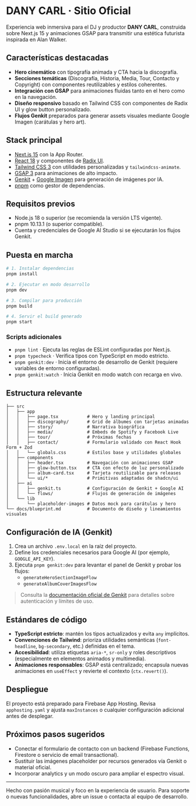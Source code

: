 # DANY CARL · Sitio Oficial

Experiencia web inmersiva para el DJ y productor **DANY CARL**, construida sobre Next.js 15 y animaciones GSAP para transmitir una estética futurista inspirada en Alan Walker.

## Características destacadas
- **Hero cinemático** con tipografía animada y CTA hacia la discografía.
- **Secciones temáticas** (Discografía, Historia, Media, Tour, Contacto y Copyright) con componentes reutilizables y estilos coherentes.
- **Integración con GSAP** para animaciones fluidas tanto en el hero como en la navegación.
- **Diseño responsivo** basado en Tailwind CSS con componentes de Radix UI y glow button personalizado.
- **Flujos Genkit** preparados para generar assets visuales mediante Google Imagen (carátulas y hero art).

## Stack principal
- [Next.js 15](https://nextjs.org/) con la App Router.
- [React 18](https://react.dev/) y componentes de [Radix UI](https://www.radix-ui.com/).
- [Tailwind CSS 3](https://tailwindcss.com/) con utilidades personalizadas y `tailwindcss-animate`.
- [GSAP 3](https://greensock.com/gsap/) para animaciones de alto impacto.
- [Genkit](https://github.com/google/genkit) + [Google Imagen](https://ai.google.dev/) para generación de imágenes por IA.
- [pnpm](https://pnpm.io/) como gestor de dependencias.

## Requisitos previos
- Node.js 18 o superior (se recomienda la versión LTS vigente).
- pnpm 10.13.1 (o superior compatible).
- Cuenta y credenciales de Google AI Studio si se ejecutarán los flujos Genkit.

## Puesta en marcha
```bash
# 1. Instalar dependencias
pnpm install

# 2. Ejecutar en modo desarrollo
pnpm dev

# 3. Compilar para producción
pnpm build

# 4. Servir el build generado
pnpm start
```

### Scripts adicionales
- `pnpm lint` · Ejecuta las reglas de ESLint configuradas por Next.js.
- `pnpm typecheck` · Verifica tipos con TypeScript en modo estricto.
- `pnpm genkit:dev` · Inicia el entorno de desarrollo de Genkit (requiere variables de entorno configuradas).
- `pnpm genkit:watch` · Inicia Genkit en modo watch con recarga en vivo.

## Estructura relevante
```
├── src
│   ├── app
│   │   ├── page.tsx           # Hero y landing principal
│   │   ├── discography/       # Grid de álbumes con tarjetas animadas
│   │   ├── story/             # Narrativa biográfica
│   │   ├── media/             # Embeds de Spotify y Facebook Live
│   │   ├── tour/              # Próximas fechas
│   │   ├── contact/           # Formulario validado con React Hook Form + Zod
│   │   └── globals.css        # Estilos base y utilidades globales
│   ├── components
│   │   ├── header.tsx         # Navegación con animaciones GSAP
│   │   ├── glow-button.tsx    # CTA con efecto de luz personalizado
│   │   ├── album-card.tsx     # Tarjeta reutilizable para releases
│   │   └── ui/*               # Primitivas adaptadas de shadcn/ui
│   ├── ai
│   │   ├── genkit.ts          # Configuración de Genkit + Google AI
│   │   └── flows/             # Flujos de generación de imágenes
│   └── lib
│       └── placeholder-images # Datos mock para carátulas y hero
└── docs/blueprint.md          # Documento de diseño y lineamientos visuales
```

## Configuración de IA (Genkit)
1. Crea un archivo `.env.local` en la raíz del proyecto.
2. Define los credenciales necesarios para Google AI (por ejemplo, `GOOGLE_API_KEY`).
3. Ejecuta `pnpm genkit:dev` para levantar el panel de Genkit y probar los flujos:
   - `generateHeroSectionImageFlow`
   - `generateAlbumCoverImagesFlow`

> Consulta la [documentación oficial de Genkit](https://github.com/google/genkit) para detalles sobre autenticación y límites de uso.

## Estándares de código
- **TypeScript estricto**: mantén los tipos actualizados y evita `any` implícitos.
- **Convenciones de Tailwind**: prioriza utilidades semánticas (`font-headline`, `bg-secondary`, etc.) definidas en el tema.
- **Accesibilidad**: utiliza etiquetas `aria-*`, `sr-only` y roles descriptivos (especialmente en elementos animados y multimedia).
- **Animaciones responsables**: GSAP está centralizado; encapsula nuevas animaciones en `useEffect` y revierte el contexto (`ctx.revert()`).

## Despliegue
El proyecto está preparado para Firebase App Hosting. Revisa `apphosting.yaml` y ajusta `maxInstances` o cualquier configuración adicional antes de desplegar.

## Próximos pasos sugeridos
- Conectar el formulario de contacto con un backend (Firebase Functions, Firestore o servicio de email transactional).
- Sustituir las imágenes placeholder por recursos generados vía Genkit o material oficial.
- Incorporar analytics y un modo oscuro para ampliar el espectro visual.

---

Hecho con pasión musical y foco en la experiencia de usuario. Para soporte o nuevas funcionalidades, abre un issue o contacta al equipo de desarrollo.
